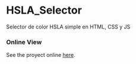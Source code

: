 # HSLA_Selector

Selector de color HSLA simple en HTML, CSS y JS

### Online View

See the proyect online [here](https://manuuux.github.io/HSLA_Selector/).
